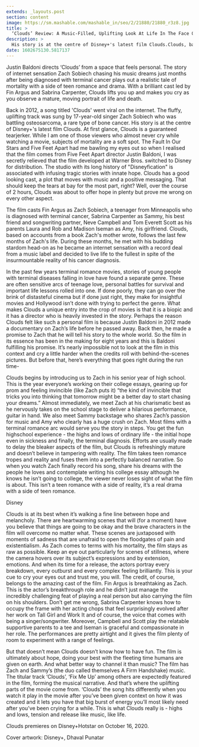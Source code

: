 ```yaml
--- 
extends: _layouts.post 
section: content 
image: https://sm.mashable.com/mashable_in/seo/2/21880/21880_r3z8.jpg 
title: > 
  ‘Clouds’ Review: A Music-Filled, Uplifting Look At Life In The Face Of Terminal Illness 
description: > 
  His story is at the centre of Disney+'s latest film Clouds.Clouds, based on accounts from a book Zach's mother wrote, follows the last few months of Zach's life.In the past few years terminal romance movies, stories of young people with terminal diseases falling in love have found a separate genre.Most films with a terminal romance arc would serve you the story in steps.This isn’t a teen romance with a side of reality, it’s a real drama with a side of teen romance. 
date: 1602675130.5817137 
--- 
```

Justin Baldoni directs ‘Clouds’ from a space that feels personal. The story of internet sensation Zach Sobiech chasing his music dreams just months after being diagnosed with terminal cancer plays out a realistic tale of mortality with a side of teen romance and drama. With a brilliant cast led by Fin Argus and Sabrina Carpenter, Clouds lifts you up and makes you cry as you observe a mature, moving portrait of life and death.

Back in 2012, a song titled 'Clouds' went viral on the internet. The fluffy, uplifting track was sung by 17-year-old singer Zach Sobiech who was battling osteosarcoma, a rare type of bone cancer. His story is at the centre of Disney+'s latest film Clouds. At first glance, Clouds is a guaranteed tearjerker. While I am one of those viewers who almost never cry while watching a movie, subjects of mortality are a soft spot. The Fault In Our Stars and Five Feet Apart had me bawling my eyes out so when I realised that the film comes from Five Feet Apart director Justin Baldoni, I was secretly relieved that the film developed at Warner Bros. switched to Disney for distribution. The studio with its long history of "Disneyfication" is associated with infusing tragic stories with innate hope. Clouds has a good looking cast, a plot that moves with music and a positive messaging. That should keep the tears at bay for the most part, right? Well, over the course of 2 hours, Clouds was about to offer hope in plenty but prove me wrong on every other aspect.

The film casts Fin Argus as Zach Sobiech, a teenager from Minneapolis who is diagnosed with terminal cancer, Sabrina Carpenter as Sammy, his best friend and songwriting partner, Neve Campbell and Tom Everett Scott as his parents Laura and Rob and Madison Iseman as Amy, his girlfriend. Clouds, based on accounts from a book Zach's mother wrote, follows the last few months of Zach's life. During these months, he met with his budding stardom head-on as he became an internet sensation with a record deal from a music label and decided to live life to the fullest in spite of the insurmountable reality of his cancer diagnosis.

In the past few years terminal romance movies, stories of young people with terminal diseases falling in love have found a separate genre. These are often sensitive arcs of teenage love, personal battles for survival and important life lessons rolled into one. If done poorly, they can go over the brink of distasteful cinema but if done just right, they make for insightful movies and Hollywood isn’t done with trying to perfect the genre. What makes Clouds a unique entry into the crop of movies is that it is a biopic and it has a director who is heavily invested in the story. Perhaps the reason Clouds felt like such a personal film is because Justin Baldoni in 2012 made a documentary on Zach’s life before he passed away. Back then, he made a promise to Zach that he will tell his story to the whole world. So the film in its essence has been in the making for eight years and this is Baldoni fulfilling his promise. It’s nearly impossible not to look at the film in this context and cry a little harder when the credits roll with behind-the-scenes pictures. But before that, here’s everything that goes right during the run time-

Clouds begins by introducing us to Zach in his senior year of high school. This is the year everyone’s working on their college essays, gearing up for prom and feeling invincible (like Zach puts it) “the kind of invincible that tricks you into thinking that tomorrow might be a better day to start chasing your dreams.” Almost immediately, we meet Zach at his charismatic best as he nervously takes on the school stage to deliver a hilarious performance, guitar in hand. We also meet Sammy backstage who shares Zach’s passion for music and Amy who clearly has a huge crush on Zach. Most films with a terminal romance arc would serve you the story in steps. You get the fun highschool experience - the highs and lows of ordinary life - the initial hope even in sickness and finally, the terminal diagnosis. Efforts are usually made to delay the bleaker aspects of the film, but Clouds is refreshingly mature and doesn’t believe in tampering with reality. The film takes teen romance tropes and reality and fuses them into a perfectly balanced narrative. So when you watch Zach finally record his song, share his dreams with the people he loves and contemplate writing his college essay although he knows he isn’t going to college, the viewer never loses sight of what the film is about. This isn’t a teen romance with a side of reality, it’s a real drama with a side of teen romance.

Disney

Clouds is at its best when it’s walking a fine line between hope and melancholy. There are heartwarming scenes that will (for a moment) have you believe that things are going to be okay and the brave characters in the film will overcome no matter what. These scenes are juxtaposed with moments of sadness that are unafraid to open the floodgates of pain and existentialism. As Zach comes to terms with his mortality, the film stays as raw as possible. Keep an eye out particularly for scenes of stillness, where the camera hovers over its subject’s expressions and by extension, emotions. And when its time for a release, the actors portray every breakdown, every outburst and every complex feeling brilliantly. This is your cue to cry your eyes out and trust me, you will. The credit, of course, belongs to the amazing cast of the film. Fin Argus is breathtaking as Zach. This is the actor’s breakthrough role and he didn’t just manage the incredibly challenging feat of playing a real person but also carrying the film on his shoulders. Don’t get me wrong, Sabrina Carpenter knows how to occupy the frame with her acting chops that feel surprisingly evolved after her work on Tall Girl and Work It and of course, the voice that comes with being a singer/songwriter. Moreover, Campbell and Scott play the relatable supportive parents to a tee and Iseman is graceful and compassionate in her role. The performances are pretty airtight and it gives the film plenty of room to experiment with a range of feelings.

But that doesn’t mean Clouds doesn’t know how to have fun. The film is ultimately about hope, doing your best with the fleeting time humans are given on earth. And what better way to channel it than music? The film has Zach and Sammy’s (the duo called themselves A Firm Handshake) music. The titular track ‘Clouds’, ‘Fix Me Up’ among others are expectedly featured in the film, forming the musical narrative. And that’s where the uplifting parts of the movie come from. ‘Clouds’ the song hits differently when you watch it play in the movie after you’ve been given context on how it was created and it lets you have that big burst of energy you’ll most likely need after you’ve been crying for a while. This is what Clouds really is - highs and lows, tension and release like music, like life.

Clouds premieres on Disney+Hotstar on October 16, 2020.

Cover artwork: Disney+, Dhaval Punatar
